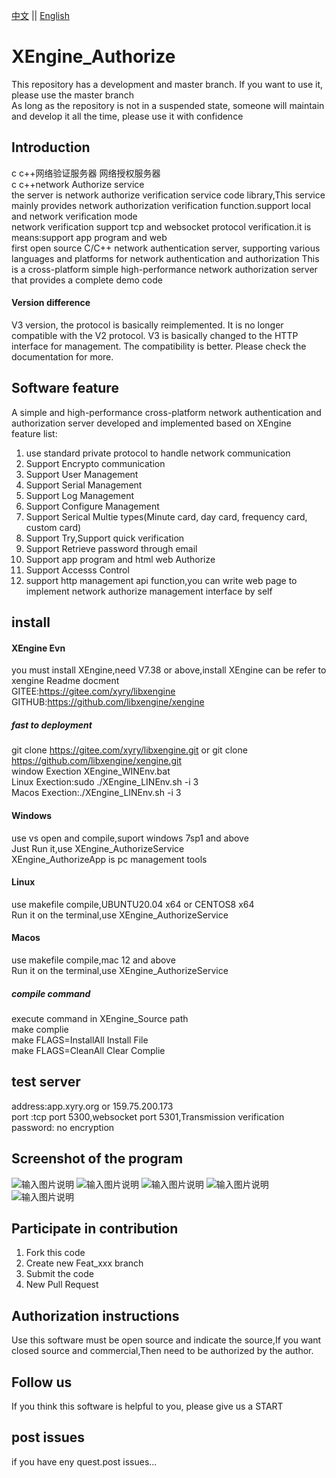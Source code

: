 [中文](README.md) ||  [English](README.en.md)  
# XEngine_Authorize
This repository has a development and master branch. If you want to use it, please use the master branch  
As long as the repository is not in a suspended state, someone will maintain and develop it all the time, please use it with confidence  

## Introduction
c c++网络验证服务器 网络授权服务器  
c c++network Authorize service  
the server is network authorize verification service code library,This service mainly provides network authorization verification function.support local and network verification mode  
network verification support tcp and websocket protocol verification.it is means:support app program and web  
first open source C/C++ network authentication server, supporting various languages ​​and platforms for network authentication and authorization
This is a cross-platform simple high-performance network authorization server that provides a complete demo code  

#### Version difference
V3 version, the protocol is basically reimplemented. It is no longer compatible with the V2 protocol. V3 is basically changed to the HTTP interface for management. The compatibility is better. Please check the documentation for more.  

## Software feature
A simple and high-performance cross-platform network authentication and authorization server developed and implemented based on XEngine  
feature list:  
1. use standard private protocol to handle network communication
2. Support Encrypto communication
3. Support User Management
4. Support Serial Management
5. Support Log Management
6. Support Configure Management
7. Support Serical Multie types(Minute card, day card, frequency card, custom card)
8. Support Try,Support quick verification
9. Support Retrieve password through email
10. Support app program and html web Authorize
11. Support Accesss Control
12. support http management api function,you can write web page to implement network authorize management interface by self

## install

#### XEngine Evn
you must install XEngine,need V7.38 or above,install XEngine can be refer to xengine Readme docment  
GITEE:https://gitee.com/xyry/libxengine  
GITHUB:https://github.com/libxengine/xengine

##### fast to deployment 
git clone https://gitee.com/xyry/libxengine.git or git clone https://github.com/libxengine/xengine.git  
window Exection XEngine_WINEnv.bat   
Linux Exection:sudo ./XEngine_LINEnv.sh -i 3  
Macos Exection:./XEngine_LINEnv.sh -i 3

#### Windows
use vs open and compile,suport windows 7sp1 and above  
Just Run it,use XEngine_AuthorizeService  
XEngine_AuthorizeApp is pc management tools

#### Linux
use makefile compile,UBUNTU20.04 x64 or CENTOS8 x64  
Run it on the terminal,use XEngine_AuthorizeService

#### Macos
use makefile compile,mac 12 and above  
Run it on the terminal,use XEngine_AuthorizeService

##### compile command
execute command in XEngine_Source path   
make complie  
make FLAGS=InstallAll Install File  
make FLAGS=CleanAll Clear Complie  

## test server
address:app.xyry.org or 159.75.200.173  
port :tcp port 5300,websocket port 5301,Transmission verification password: no encryption

## Screenshot of the program
![输入图片说明](https://www.xyry.org/authorize/1.png "在这里输入图片标题")
![输入图片说明](https://www.xyry.org/authorize/2.png "在这里输入图片标题")
![输入图片说明](https://www.xyry.org/authorize/3.png "在这里输入图片标题")
![输入图片说明](https://www.xyry.org/authorize/4.png "在这里输入图片标题")
![输入图片说明](https://www.xyry.org/authorize/5.png "在这里输入图片标题")

## Participate in contribution

1.  Fork this code
2.  Create new Feat_xxx branch
3.  Submit the code
4.  New Pull Request

## Authorization instructions
Use this software must be open source and indicate the source,If you want closed source and commercial,Then need to be authorized by the author.

## Follow us
If you think this software is helpful to you, please give us a START

## post issues

if you have eny quest.post issues...